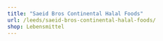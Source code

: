```yaml
---
title: "Saeid Bros Continental Halal Foods"
url: /leeds/saeid-bros-continental-halal-foods/
shop: Lebensmittel
---
```

